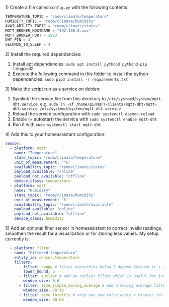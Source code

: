 1\) Create a file called `config.py` with the following contents:

```python
TEMPERATURE_TOPIC = "room/climate/temperature"
HUMIDITY_TOPIC = "room/climate/humidity"
AVAILABILITY_TOPIC = "room/climate/status"
MQTT_BROKER_HOSTNAME = "192.168.0.xxx"
MQTT_BROKER_PORT = 1883
DHT_PIN = 4
SECONDS_TO_SLEEP = 4
```

2\) Install the required dependencies:
 1. Install apt dependencies: `sudo apt install python3 python3-pip libgpiod2`
 1. Execute the following command in this folder to install the python dependencies: `sudo pip3 install -r requirements.txt`

3\) Make the script run as a service on debian:
 1. Symlink the service file from this directory to `/etc/systemd/system/mqtt-dht.service`, e.g. `sudo ln -sf /home/pi/MQTT-Clients/mqtt-dht/mqtt-dht.service /etc/systemd/system/mqtt-dht.service`
 2. Reload the service configuration with `sudo systemctl daemon-reload`
 3. Enable (= autostart) the service with `sudo systemctl enable mqtt-dht` 
 4. Run it with `sudo systemctl start mqtt-dht`

4\) Add this to your homeassistant configuration:
 
```yaml
sensor:
  - platform: mqtt
    name: "Temperature"
    state_topic: "room/climate/temperature"
    unit_of_measurement: '°C'
    availability_topic: "room/climate/status"
    payload_available: "online"
    payload_not_available: "offline"
    device_class: temperature
  - platform: mqtt
    name: "Humidity"
    state_topic: "room/climate/humidity"
    unit_of_measurement: '%'
    availability_topic: "room/climate/available"
    payload_available: "online"
    payload_not_available: "offline"
    device_class: humidity
```

5\)
Add an optional filter sensor in homeassistant to correct invalid readings, smoothen the result for a visualization or for storing less values. My setup currently is:
````yaml
  - platform: filter
    name: "Filtered temperature"
    entity_id: sensor.temperature
    filters:
      - filter: range # filter everything below 5 degree because it's an inside sensor
        lower_bound: 5
      - filter: outlier # add an outlier filter which is useful for incorrect reading which happends when used without pullup resisitor
        window_size: 0.6
      - filter: time_simple_moving_average # add a moving average filter to smoothen the result and in the next step
        window_size: 00:10
      - filter: time_throttle # only one new value every x minutes for keeping the db small. Works best with the moving average from above
        window_size: 00:08

````
